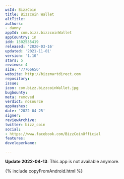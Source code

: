 ```yaml
---
wsId: BizzCoin
title: Bizzcoin Wallet
altTitle: 
authors:
- danny
appId: com.bizz.bizzcoinWallet
appCountry: in
idd: 1502535419
released: '2020-03-16'
updated: '2021-11-01'
version: '1.10'
stars: 5
reviews: 4
size: '77766656'
website: http://bizzmartdirect.com
repository: 
issue: 
icon: com.bizz.bizzcoinWallet.jpg
bugbounty: 
meta: removed
verdict: nosource
appHashes: 
date: '2022-04-25'
signer: 
reviewArchive: 
twitter: bizz_coin
social:
- https://www.facebook.com/BizzCoinOfficial
features: 
developerName: 

---
```


**Update 2022-04-13**: This app is not available anymore.

{% include copyFromAndroid.html %}
